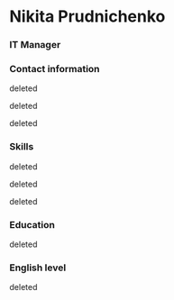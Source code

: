 # Nikita Prudnichenko
### IT Manager
### Contact information
deleted

deleted

deleted

### Skills
deleted

deleted

deleted

### Education
deleted

### English level
deleted
